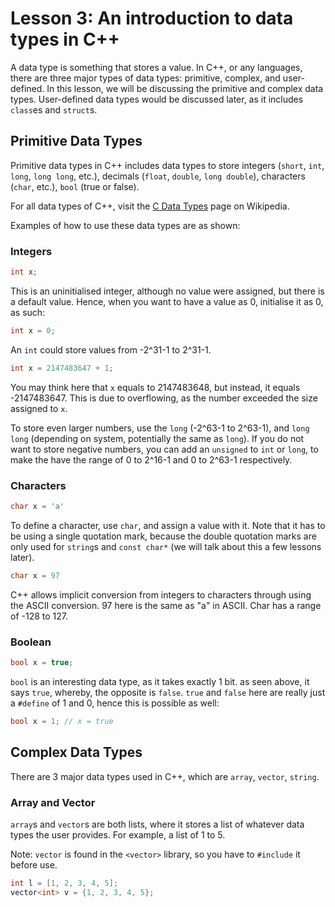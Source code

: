 # Lesson 3: An introduction to data types in C++

A data type is something that stores a value. In C++, or any languages, there are three major types of data types: primitive, complex, and user-defined. In this lesson, we will be discussing the primitive and complex data types. User-defined data types would be discussed later, as it includes `class`es and `struct`s.

## Primitive Data Types
Primitive data types in C++ includes data types to store integers (`short`, `int`, `long`, `long long`, etc.), decimals (`float`, `double`, `long double`), characters (`char`, etc.), `bool` (true or false).

For all data types of C++, visit the [C Data Types](https://en.wikipedia.org/wiki/C_data_types) page on Wikipedia.

Examples of how to use these data types are as shown:

### Integers
```cpp
int x; 
```
This is an uninitialised integer, although no value were assigned, but there is a default value. Hence, when you want to have a value as 0, initialise it as 0, as such:

```cpp
int x = 0;
```

An `int` could store values from -2^31-1 to 2^31-1. 

```cpp
int x = 2147483647 + 1;
```

You may think here that `x` equals to 2147483648, but instead, it equals -2147483647. This is due to overflowing, as the number exceeded the size assigned to `x`.

To store even larger numbers, use the `long` (-2^63-1 to 2^63-1), and `long long` (depending on system, potentially the same as `long`). If you do not want to store negative numbers, you can add an `unsigned` to `int` or `long`, to make the have the range of 0 to 2^16-1 and 0 to 2^63-1 respectively.

### Characters
```cpp
char x = 'a'
```
To define a character, use `char`, and assign a value with it. Note that it has to be using a single quotation mark, because the double quotation marks are only used for `string`s and `const char*` (we will talk about this a few lessons later).

```cpp
char x = 97
```
C++ allows implicit conversion from integers to characters through using the ASCII conversion. 97 here is the same as "a" in ASCII. Char has a range of -128 to 127.

### Boolean
```cpp
bool x = true;
``` 
`bool` is an interesting data type, as it takes exactly 1 bit. as seen above, it says `true`, whereby, the opposite is `false`. `true` and `false` here are really just a `#define` of 1 and 0, hence this is possible as well:
```cpp
bool x = 1; // x = true
```

## Complex Data Types
There are 3 major data types used in C++, which are `array`, `vector`, `string`.

### Array and Vector
`array`s and `vector`s are both lists, where it stores a list of whatever data types the user provides. For example, a list of 1 to 5. 

Note: `vector` is found in the `<vector>` library, so you have to `#include` it before use.

```cpp
int l = [1, 2, 3, 4, 5];
vector<int> v = {1, 2, 3, 4, 5};
```